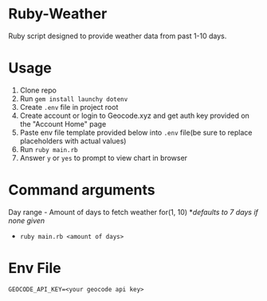 # Ruby-Weather

Ruby script designed to provide weather data from past 1-10 days.

# Usage
1. Clone repo
2. Run `gem install launchy dotenv`
3. Create `.env` file in project root
4. Create account or login to Geocode.xyz and get auth key provided on the "Account Home" page
5. Paste env file template provided below into `.env` file(be sure to replace placeholders with actual values)
6. Run `ruby main.rb`
7. Answer `y` or `yes` to prompt to view chart in browser

# Command arguments
Day range - Amount of days to fetch weather for(1, 10) **defaults to 7 days if none given*
- `ruby main.rb <amount of days>`


# Env File
```
GEOCODE_API_KEY=<your geocode api key>
```
